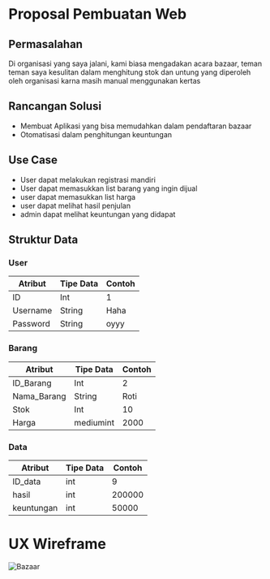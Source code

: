 # Proposal Pembuatan Web

## Permasalahan
Di organisasi yang saya jalani, kami biasa mengadakan acara bazaar, teman teman saya kesulitan dalam menghitung stok dan untung yang diperoleh oleh organisasi karna masih manual menggunakan kertas

## Rancangan Solusi
- Membuat Aplikasi yang bisa memudahkan dalam pendaftaran bazaar 
- Otomatisasi dalam penghitungan keuntungan

## Use Case
- User dapat melakukan registrasi mandiri
- User dapat memasukkan list barang yang ingin dijual
- user dapat memasukkan list harga
- user dapat melihat hasil penjulan
- admin dapat melihat keuntungan yang didapat

## Struktur Data

### User
Atribut|Tipe Data|Contoh
---|---|---
ID|Int|1
Username|String|Haha
Password|String|oyyy

### Barang
Atribut|Tipe Data|Contoh
---|---|---
ID_Barang|Int|2
Nama_Barang|String|Roti
Stok|Int|10
Harga|mediumint|2000

### Data
Atribut|Tipe Data|Contoh
---|---|---
ID_data|int|9
hasil|int|200000
keuntungan|int|50000

# UX Wireframe
![Bazaar](https://user-images.githubusercontent.com/63436760/189561811-b1b4f3f0-2b49-4242-9ef9-8dae5759a315.jpg)





